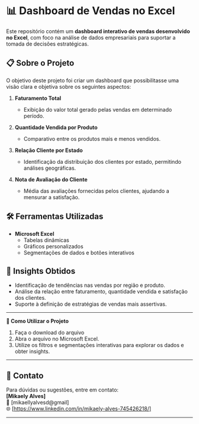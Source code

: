 # 📊 Dashboard de Vendas no Excel  

Este repositório contém um **dashboard interativo de vendas desenvolvido no Excel**, com foco na análise de dados empresariais para suportar a tomada de decisões estratégicas.  

## 📋 Sobre o Projeto  

O objetivo deste projeto foi criar um dashboard que possibilitasse uma visão clara e objetiva sobre os seguintes aspectos:  

1. **Faturamento Total**  
   - Exibição do valor total gerado pelas vendas em determinado período.  

2. **Quantidade Vendida por Produto**  
   - Comparativo entre os produtos mais e menos vendidos.  

3. **Relação Cliente por Estado**  
   - Identificação da distribuição dos clientes por estado, permitindo análises geográficas.  

4. **Nota de Avaliação do Cliente**  
   - Média das avaliações fornecidas pelos clientes, ajudando a mensurar a satisfação.  

## 🛠️ Ferramentas Utilizadas  

- **Microsoft Excel**  
  - Tabelas dinâmicas  
  - Gráficos personalizados  
  - Segmentações de dados e botões interativos  

## 🎯 Insights Obtidos  

- Identificação de tendências nas vendas por região e produto.  
- Análise da relação entre faturamento, quantidade vendida e satisfação dos clientes.  
- Suporte à definição de estratégias de vendas mais assertivas.  

---

**📂 Como Utilizar o Projeto**  

1. Faça o download do arquivo  
2. Abra o arquivo no Microsoft Excel.  
3. Utilize os filtros e segmentações interativas para explorar os dados e obter insights.  

---

## 📝 Contato  

Para dúvidas ou sugestões, entre em contato:  
**[Mikaely Alves]**  
📧 [mikaellyalvesd@gmail]  
🌐 [https://www.linkedin.com/in/mikaely-alves-745426218/]  

---
